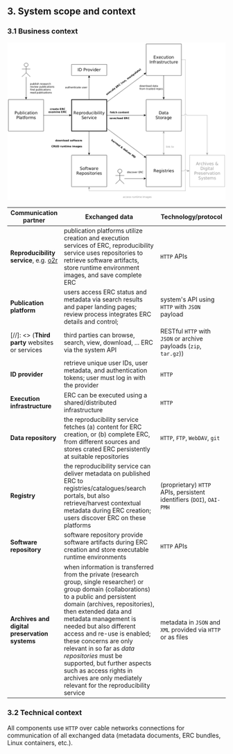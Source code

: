 ## 3. System scope and context

### 3.1 Business context

[![business context](img/3.1-business-context.png)](img/3.1-business-context.png)

<!-- Specification of *all* communication partners (users, IT-systems, ...) with explanations of domain specific inputs and outputs or interfaces. Optionally you can add domain specific formats or communication protocols. -->

Communication partner | Exchanged data | Technology/protocol
--------------------- | ------ | -------
**Reproducibility service**, e.g. [o2r](http://o2r.info/results) | publication platforms utilize creation and execution services of ERC, reproducibility service uses repositories to retrieve software artifacts, store runtime environment images, and save complete ERC | `HTTP` APIs |
**Publication platform** | users access ERC status and metadata via search results and paper landing pages; review process integrates ERC details and control; | system's API using `HTTP` with `JSON` payload
[//]: <> (**Third party** websites or services | third parties can browse, search, view, download, ... ERC via the system API | RESTful `HTTP` with `JSON` or archive payloads (`zip`, `tar.gz`))
**ID provider** | retrieve unique user IDs, user metadata, and authentication tokens; user must log in with the provider | `HTTP`
**Execution infrastructure** | ERC can be executed using a shared/distributed infrastructure | `HTTP`
**Data repository** | the reproducibility service fetches (a) content for ERC creation, or (b) complete ERC, from different sources and stores crated ERC persistently at suitable repositories | `HTTP`, `FTP`, `WebDAV`, `git`
**Registry** | the reproducibility service can deliver metadata on published ERC to registries/catalogues/search portals, but also retrieve/harvest contextual metadata during ERC creation; users discover ERC on these platforms | (proprietary) `HTTP` APIs, persistent identifiers (`DOI`), `OAI-PMH`
**Software repository** | software repository provide software artifacts during ERC creation and store executable runtime environments | `HTTP` APIs
**Archives and digital preservation systems** | when information is transferred from the private (research group, single researcher) or group domain (collaborations) to a public and persistent domain (archives, repositories), then extended data and metadata management is needed but also different access and re-use is enabled; these concerns are only relevant in so far as _data repositories_ must be supported, but further aspects such as access rights in archives are only mediately relevant for the reproducibility service | metadata in `JSON` and `XML` provided via `HTTP` or as files

### 3.2 Technical context

All components use `HTTP` over cable networks connections for communication of all exchanged data (metadata documents, ERC bundles, Linux containers, etc.).